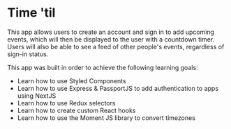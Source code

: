 # Time 'til

This app allows users to create an account and sign in to add upcoming events, which will then be displayed to the user with a countdown timer. Users will also be able to see a feed of other people's events, regardless of sign-in status. 

This app was built in order to achieve the following learning goals:
- Learn how to use Styled Components
- Learn how to use Express & PassportJS to add authentication to apps using NextJS
- Learn how to use Redux selectors
- Learn how to create custom React hooks
- Learn how to use the Moment JS library to convert timezones